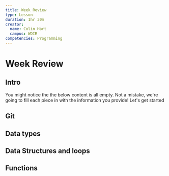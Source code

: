 ```yaml
---
title: Week Review
type: Lesson
duration: 1hr 30m
creator:
  name: Colin Hart
  campus: WDIR
competencies: Programming
---
```


# Week Review

## Intro

You might notice the the below content is all empty. Not a mistake, we're going to fill each piece in with the information you provide! Let's get started


## Git



## Data types



## Data Structures and loops



## Functions
